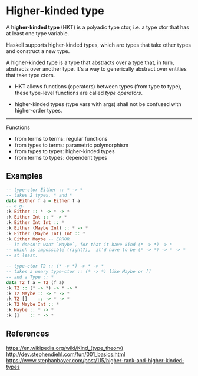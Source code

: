 # Higher-kinded type

A **higher-kinded type** (HKT) is a polyadic type ctor, i.e. a type ctor that has at least one type variable.

Haskell supports higher-kinded types, which are types that take other types and construct a new type.

A higher-kinded type is a type that abstracts over a type that, in turn, abstracts over another type. It's a way to generically abstract over entities that take type ctors.


- HKT allows functions (operators) between types (from type to type), these type-level functions are called *type operators*.

- higher-kinded types (type vars with args) shall not be confused with higher-order types.


---

Functions
- from terms to terms: regular functions
- from types to terms: parametric polymorphism
- from types to types: higher-kinded types
- from terms to types: dependent types

## Examples

```hs
-- type-ctor Either :: * -> *
-- takes 2 types, * and *
data Either f a = Either f a
-- e.g.
:k Either :: * -> * -> *
:k Either Int :: * -> *
:k Either Int Int :: *
:k Either (Maybe Int) :: * -> *
:k Either (Maybe Int) Int :: *
:k Either Maybe -- ERROR
-- it doesn't want `Maybe`, for that it have kind (* -> *) -> *
-- which is impossible (right?),  it'd have to be (* -> *) -> * -> *
-- at least.

-- type-ctor T2 :: (* -> *) -> * -> *
-- takes a unary type-ctor :: (* -> *) like Maybe or []
-- and a Type :: *
data T2 f a = T2 (f a)
:k T2 :: (* -> *) -> * -> *
:k T2 Maybe :: -> * -> *
:k T2 []    :: -> * -> *
:k T2 Maybe Int :: *
:k Maybe :: * -> *
:k []    :: * -> *


```


## References

https://en.wikipedia.org/wiki/Kind_(type_theory)
http://dev.stephendiehl.com/fun/001_basics.html
https://www.stephanboyer.com/post/115/higher-rank-and-higher-kinded-types
